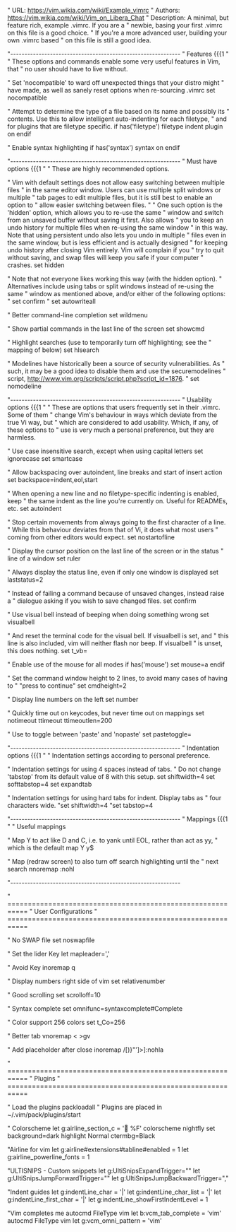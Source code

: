 " URL: https://vim.wikia.com/wiki/Example_vimrc
" Authors: https://vim.wikia.com/wiki/Vim_on_Libera_Chat
" Description: A minimal, but feature rich, example .vimrc. If you are a
"              newbie, basing your first .vimrc on this file is a good choice.
"              If you're a more advanced user, building your own .vimrc based
"              on this file is still a good idea.

"------------------------------------------------------------
" Features {{{1
"
" These options and commands enable some very useful features in Vim, that
" no user should have to live without.

" Set 'nocompatible' to ward off unexpected things that your distro might
" have made, as well as sanely reset options when re-sourcing .vimrc
set nocompatible

" Attempt to determine the type of a file based on its name and possibly its
" contents. Use this to allow intelligent auto-indenting for each filetype,
" and for plugins that are filetype specific.
if has('filetype')
  filetype indent plugin on
endif

" Enable syntax highlighting
if has('syntax')
  syntax on
endif

"------------------------------------------------------------
" Must have options {{{1
"
" These are highly recommended options.

" Vim with default settings does not allow easy switching between multiple files
" in the same editor window. Users can use multiple split windows or multiple
" tab pages to edit multiple files, but it is still best to enable an option to
" allow easier switching between files.
"
" One such option is the 'hidden' option, which allows you to re-use the same
" window and switch from an unsaved buffer without saving it first. Also allows
" you to keep an undo history for multiple files when re-using the same window
" in this way. Note that using persistent undo also lets you undo in multiple
" files even in the same window, but is less efficient and is actually designed
" for keeping undo history after closing Vim entirely. Vim will complain if you
" try to quit without saving, and swap files will keep you safe if your computer
" crashes.
set hidden

" Note that not everyone likes working this way (with the hidden option).
" Alternatives include using tabs or split windows instead of re-using the same
" window as mentioned above, and/or either of the following options:
" set confirm
" set autowriteall

" Better command-line completion
set wildmenu

" Show partial commands in the last line of the screen
set showcmd

" Highlight searches (use <C-L> to temporarily turn off highlighting; see the
" mapping of <C-L> below)
set hlsearch

" Modelines have historically been a source of security vulnerabilities. As
" such, it may be a good idea to disable them and use the securemodelines
" script, <http://www.vim.org/scripts/script.php?script_id=1876>.
" set nomodeline


"------------------------------------------------------------
" Usability options {{{1
"
" These are options that users frequently set in their .vimrc. Some of them
" change Vim's behaviour in ways which deviate from the true Vi way, but
" which are considered to add usability. Which, if any, of these options to
" use is very much a personal preference, but they are harmless.

" Use case insensitive search, except when using capital letters
set ignorecase
set smartcase

" Allow backspacing over autoindent, line breaks and start of insert action
set backspace=indent,eol,start

" When opening a new line and no filetype-specific indenting is enabled, keep
" the same indent as the line you're currently on. Useful for READMEs, etc.
set autoindent

" Stop certain movements from always going to the first character of a line.
" While this behaviour deviates from that of Vi, it does what most users
" coming from other editors would expect.
set nostartofline

" Display the cursor position on the last line of the screen or in the status
" line of a window
set ruler

" Always display the status line, even if only one window is displayed
set laststatus=2

" Instead of failing a command because of unsaved changes, instead raise a
" dialogue asking if you wish to save changed files.
set confirm

" Use visual bell instead of beeping when doing something wrong
set visualbell

" And reset the terminal code for the visual bell. If visualbell is set, and
" this line is also included, vim will neither flash nor beep. If visualbell
" is unset, this does nothing.
set t_vb=

" Enable use of the mouse for all modes
if has('mouse')
  set mouse=a
endif

" Set the command window height to 2 lines, to avoid many cases of having to
" "press <Enter> to continue"
set cmdheight=2

" Display line numbers on the left
set number

" Quickly time out on keycodes, but never time out on mappings
set notimeout ttimeout ttimeoutlen=200

" Use <F11> to toggle between 'paste' and 'nopaste'
set pastetoggle=<F11>


"------------------------------------------------------------
" Indentation options {{{1
"
" Indentation settings according to personal preference.

" Indentation settings for using 4 spaces instead of tabs.
" Do not change 'tabstop' from its default value of 8 with this setup.
set shiftwidth=4
set softtabstop=4
set expandtab

" Indentation settings for using hard tabs for indent. Display tabs as
" four characters wide.
"set shiftwidth=4
"set tabstop=4


"------------------------------------------------------------
" Mappings {{{1
"
" Useful mappings

" Map Y to act like D and C, i.e. to yank until EOL, rather than act as yy,
" which is the default
map Y y$

" Map <C-L> (redraw screen) to also turn off search highlighting until the
" next search
nnoremap <C-L> :nohl<CR><C-L>

"------------------------------------------------------------

" ===========================================================
"			User Configurations
" ===========================================================

" No SWAP file
set noswapfile

" Set the lider Key
let mapleader=','

" Avoid <Esc> Key
inoremap <leader>q <Esc>

" Display numbers right side of vim
set relativenumber

" Good scrolling
set scrolloff=10

" Syntax complete
set omnifunc=syntaxcomplete#Complete

" Color support 256 colors
set t_Co=256

" Better tab
vnoremap < <gv
vnoremap > >gv

" Add placeholder after close
inoremap <leader><leader> <Esc>/[)}"'\]>]<CR>:nohl<CR>a

" ===========================================================
"			Plugins
" ===========================================================

" Load the plugins
packloadall
" Plugins are placed in ~/.vim/pack/plugins/start

" Colorscheme
let g:airline_section_c = '🎸 %F'
colorscheme nightfly
set background=dark
highlight Normal ctermbg=Black

"Airline for vim
let g:airline#extensions#tabline#enabled = 1
let g:airline_powerline_fonts = 1

"ULTISNIPS - Custom snippets
let g:UltiSnipsExpandTrigger="<TAB>"
let g:UltiSnipsJumpForwardTrigger="<TAB>"
let g:UltiSnipsJumpBackwardTrigger=",<TAB>"

"Indent guides
let g:indentLine_char = '|'
let g:indentLine_char_list = '|'
let g:indentLine_first_char = '|'
let g:indentLine_showFirstIndentLevel = 1

"Vim completes me
autocmd FileType vim let b:vcm_tab_complete = 'vim'
autocmd FileType vim let g:vcm_omni_pattern = 'vim'